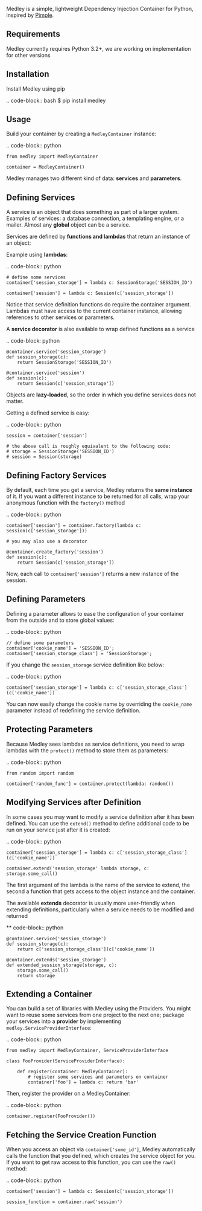 Medley is a simple, lightweight Dependency Injection Container for Python, inspired by [Pimple](https://github.com/silexphp/Pimple).


Requirements
------------
Medley currently requires Python 3.2+, we are working on implementation for other versions


Installation
------------
Install Medley using pip

.. code-block:: bash
    $ pip install medley


Usage
-----

Build your container by creating a ``MedleyContainer`` instance:

.. code-block:: python

    from medley import MedleyContainer

    container = MedleyContainer()

Medley manages two different kind of data: **services** and **parameters**.


Defining Services
-----------------

A service is an object that does something as part of a larger system. Examples
of services: a database connection, a templating engine, or a mailer. Almost
any **global** object can be a service.

Services are defined by **functions and lambdas** that return an instance of an
object:

Example using **lambdas**:

.. code-block:: python

    # define some services
    container['session_storage'] = lambda c: SessionStorage('SESSION_ID')

    container['session'] = lambda c: Session(c['session_storage'])


Notice that service definition functions do require the container argument.
Lambdas must have access to the current container instance, allowing references
to other services or parameters.

A **service decorator** is also available to wrap defined functions as a service

.. code-block: python

    @container.service('session_storage')
    def session_storage(c):
        return SessionStorage('SESSION_ID')

    @container.service('session')
    def session(c):
        return Session(c['session_storage'])


Objects are **lazy-loaded**, so the order in which you define services
does not matter.

Getting a defined service is easy:

.. code-block:: python

    session = container['session']

    # the above call is roughly equivalent to the following code:
    # storage = SessionStorage('SESSION_ID')
    # session = Session(storage)


Defining Factory Services
-------------------------

By default, each time you get a service, Medley returns the **same instance**
of it. If you want a different instance to be returned for all calls, wrap your
anonymous function with the ``factory()`` method

.. code-block:: python

    container['session'] = container.factory(lambda c: Session(c['session_storage']))

    # you may also use a decorator

    @container.create_factory('session')
    def session(c):
        return Session(c['session_storage'])

Now, each call to ``container['session']`` returns a new instance of the
session.


Defining Parameters
-------------------

Defining a parameter allows to ease the configuration of your container from
the outside and to store global values:

.. code-block:: python

    // define some parameters
    container['cookie_name'] = 'SESSION_ID';
    container['session_storage_class'] = 'SessionStorage';

If you change the ``session_storage`` service definition like below:

.. code-block:: python

    container['session_storage'] = lambda c: c['session_storage_class'](c['cookie_name'])


You can now easily change the cookie name by overriding the
``cookie_name`` parameter instead of redefining the service
definition.


Protecting Parameters
---------------------

Because Medley sees lambdas as service definitions, you need to
wrap lambdas with the ``protect()`` method to store them as
parameters:

.. code-block:: python

    from random import random

    container['random_func'] = container.protect(lambda: random())


Modifying Services after Definition
-----------------------------------

In some cases you may want to modify a service definition after it has been
defined. You can use the ``extend()`` method to define additional code to be
run on your service just after it is created:

.. code-block:: python

    container['session_storage'] = lambda c: c['session_storage_class'](c['cookie_name'])

    container.extend('session_storage' lambda storage, c: storage.some_call()

The first argument of the lambda is the name of the service to extend, the
second a function that gets access to the object instance and the container.

The available **extends** decorator is usually more user-friendly when extending
definitions, particularly when a service needs to be modified and returned

** code-block:: python

    @container.service('session_storage')
    def session_storage(c):
        return c['session_storage_class'](c['cookie_name'])

    @container.extends('session_storage')
    def extended_session_storage(storage, c):
        storage.some_call()
        return storage


Extending a Container
---------------------

You can build a set of libraries with Medley using the Providers. You might want
to reuse some services from one project to the next one; package your services
into a **provider** by implementing ``medley.ServiceProviderInterface``:

.. code-block:: python

    from medley import MedleyContainer, ServiceProviderInterface

    class FooProvider(ServiceProviderInterface):

        def register(container: MedleyContainer):
            # register some services and parameters on container
            container['foo'] = lambda c: return 'bar'

Then, register the provider on a MedleyContainer:

.. code-block:: python

    container.register(FooProvider())


Fetching the Service Creation Function
--------------------------------------

When you access an object via ```container['some_id']```, Medley automatically
calls the function that you defined, which creates the service object for you.
If you want to get raw access to this function, you can use the ``raw()``
method:

.. code-block:: python

    container['session'] = lambda c: Session(c['session_storage'])

    session_function = container.raw('session')
